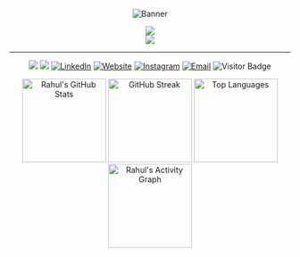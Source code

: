 <p align="center">
  <img src="https://capsule-render.vercel.app/api?type=venom&height=200&color=gradient&text=Rahul%20Deka&stroke=000000&strokeWidth=0&fontColor=FFFFFF&textBg=false&descAlignY=66" alt="Banner"/>
</p>

<p align="center">
  <img src="https://img.shields.io/badge/Turning%20ideas%20into%20code%20and%20code%20into%20impact!-blueviolet?style=for-the-badge" />
  <br>
  <img src="https://img.shields.io/badge/Design.%20Develop.%20Deploy.-orange?style=for-the-badge" />
</p>

---

<!-- Badges -->
<p align="center">
  <img src="https://img.shields.io/badge/IIT%20Madras-Final%20Year%20B.Tech-blue?style=flat-square" />
  <img src="https://img.shields.io/badge/Location-Chennai,%20India-orange?style=flat-square" />
  <a href="https://www.linkedin.com/in/rahul-deka"><img src="https://img.shields.io/badge/LinkedIn-blue?logo=linkedin&logoColor=white" alt="LinkedIn"/></a>
  <a href="https://rahul-deka.vercel.app"><img src="https://img.shields.io/badge/Portfolio-black?logo=vercel&logoColor=white" alt="Website"/></a>
  <a href="https://www.instagram.com/rahuldeka0_0/"><img src="https://img.shields.io/badge/Instagram-E4405F?logo=instagram&logoColor=white" alt="Instagram"/></a>
  <a href="mailto:rahuldeka0.0@gmail.com"><img src="https://img.shields.io/badge/Email-D14836?logo=gmail&logoColor=white" alt="Email"/></a>
  <img src="https://komarev.com/ghpvc/?username=rahul-deka&style=flat-square&color=blue" alt="Visitor Badge"/>
</p>

<p align="center">
  <img src="https://github-readme-stats.vercel.app/api?username=rahul-deka&show_icons=true&theme=radical" alt="Rahul's GitHub Stats" height="150"/>
  <img src="https://github-readme-streak-stats.herokuapp.com/?user=rahul-deka&theme=radical" alt="GitHub Streak" height="150"/>
  <img src="https://github-readme-stats.vercel.app/api/top-langs/?username=rahul-deka&layout=compact&theme=radical" alt="Top Languages" height="150"/>
  <img src="https://github-readme-activity-graph.vercel.app/graph?username=rahul-deka&theme=rogue" alt="Rahul's Activity Graph" height="150"/>
</p>